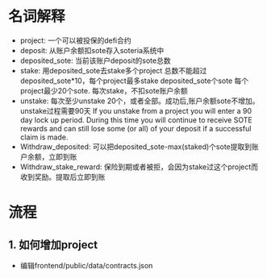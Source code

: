 # 名词解释
- project: 一个可以被投保的defi合约
- deposit: 从账户余额扣sote存入soteria系统中
- deposited_sote: 当前该账户deposit的sote总数
- stake: 用deposited_sote去stake多个project
  总数不能超过deposited_sote*10，每个project最多stake deposited_sote个sote
  每个project最少20个sote. 每次stake，不扣sote账户余额
- unstake: 每次至少unstake 20个，或者全部。成功后,账户余额sote不增加。unstake过程需要90天
  If you unstake from a project you will enter a 90 day lock up period. During this time you will continue to receive SOTE rewards and can still lose some (or all) of your deposit if a successful claim is made.
- Withdraw_deposited: 可以把deposited_sote-max(staked)个sote提取到账户余额，立即到账
- Withdraw_stake_reward: 保险到期或者被拒，会因为stake过这个project而收到奖励。提取后立即到账


# 流程
## 1. 如何增加project
- 编辑frontend/public/data/contracts.json

